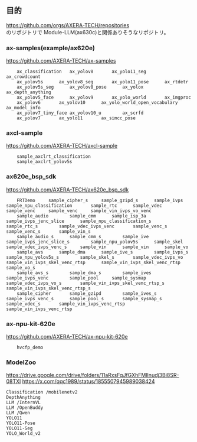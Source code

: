 ## 目的

https://github.com/orgs/AXERA-TECH/repositories  
のリポジトリで Module-LLM(ax630c)と関係ありそうなリポジトリ。

### ax-samples(example/ax620e)
https://github.com/AXERA-TECH/ax-samples

```
	ax_classification	ax_yolov8		ax_yolo11_seg		ax_crowdcount												
	ax_yolov5s		ax_yolov8_seg		ax_yolo11_pose		ax_rtdetr												
	ax_yolov5s_seg		ax_yolov8_pose		ax_yolox		ax_depth_anything												
	ax_yolov5_face		ax_yolov9		ax_yolo_world		ax_imgproc												
	ax_yolov6		ax_yolov10		ax_yolo_world_open_vocabulary		ax_model_info												
	ax_yolov7_tiny_face	ax_yolov10_u		ax_scrfd														
	ax_yolov7		ax_yolo11		ax_simcc_pose														
```

																
### axcl-sample	
https://github.com/AXERA-TECH/axcl-sample

```
	sample_axclrt_classification																		
	sample_axclrt_yolov5s																		
```
					
### ax620e_bsp_sdk		
https://github.com/AXERA-TECH/ax620e_bsp_sdk

``` 
	FRTDemo		sample_cipher_s		sample_gzipd_s		sample_ivps		sample_npu_classification		sample_rtc		sample_vdec		sample_venc		sample_venc		sample_vin_ivps_vo_venc
	sample_audio		sample_cmm		sample_isp_3a		sample_ivps_jenc_slice		sample_npu_classification_s		sample_rtc_s		sample_vdec_ivps_venc		sample_venc_s		sample_venc_s		sample_vin_s
	sample_audio_s		sample_cmm_s		sample_ive		sample_ivps_jenc_slice_s		sample_npu_yolov5s		sample_skel		sample_vdec_ivps_venc_s		sample_vin		sample_vin		sample_vo
	sample_avs		sample_dma		sample_ive_s		sample_ivps_s		sample_npu_yolov5s_s		sample_skel_s		sample_vdec_ivps_vo		sample_vin_ivps_skel_venc_rtsp		sample_vin_ivps_skel_venc_rtsp		sample_vo_s
	sample_avs_s		sample_dma_s		sample_ives		sample_ivps_venc		sample_pool		sample_sysmap		sample_vdec_ivps_vo_s		sample_vin_ivps_skel_venc_rtsp_s		sample_vin_ivps_skel_venc_rtsp_s		
	sample_cipher		sample_gzipd		sample_ives_s		sample_ivps_venc_s		sample_pool_s		sample_sysmap_s		sample_vdec_s		sample_vin_ivps_venc_rtsp		sample_vin_ivps_venc_rtsp		
```																
### ax-npu-kit-620e		
https://github.com/AXERA-TECH/ax-npu-kit-620e
```
	hvcfp_demo																		
```										
																			

### ModelZoo

https://drive.google.com/drive/folders/11aRxsFqJfGXhFMlInudj3Bi8SR-08TXl
https://x.com/qqc1989/status/1855507945989038424

```
Classification /mobilenetv2
DepthAnything  
LLM /InternVL
LLM /OpenBuddy
LLM /Qwen
YOLO11
YOLO11-Pose
YOLO11-Seg 
YOLO_World_v2
```

